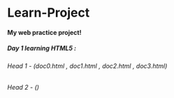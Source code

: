 # Learn-Project

#### My web practice project!





##### Day 1 learning HTML5 : 

##### 

###### Head 1  - (doc0.html , doc1.html , doc2.html , doc3.html)

##### 

###### Head 2  - ()

